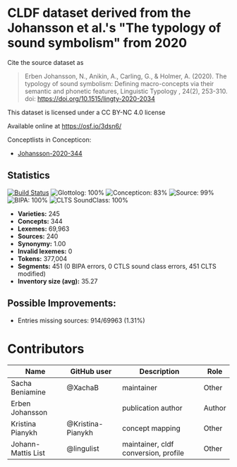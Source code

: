 # CLDF dataset derived from the Johansson et al.'s "The typology of sound symbolism" from 2020 

Cite the source dataset as

> Erben Johansson, N., Anikin, A., Carling, G., & Holmer, A. (2020). The typology of sound symbolism: Defining macro-concepts via their semantic and phonetic features, Linguistic Typology , 24(2), 253-310. doi: https://doi.org/10.1515/lingty-2020-2034

This dataset is licensed under a CC BY-NC 4.0 license

Available online at https://osf.io/3dsn6/


Conceptlists in Concepticon:
- [Johansson-2020-344](https://concepticon.clld.org/contributions/Johansson-2020-344)
## Statistics


[![Build Status](https://travis-ci.org/lexibank/johanssonsoundsymbolic.svg?branch=master)](https://travis-ci.org/lexibank/johanssonsoundsymbolic)
![Glottolog: 100%](https://img.shields.io/badge/Glottolog-100%25-brightgreen.svg "Glottolog: 100%")
![Concepticon: 83%](https://img.shields.io/badge/Concepticon-83%25-yellowgreen.svg "Concepticon: 83%")
![Source: 99%](https://img.shields.io/badge/Source-99%25-green.svg "Source: 99%")
![BIPA: 100%](https://img.shields.io/badge/BIPA-100%25-brightgreen.svg "BIPA: 100%")
![CLTS SoundClass: 100%](https://img.shields.io/badge/CLTS%20SoundClass-100%25-brightgreen.svg "CLTS SoundClass: 100%")

- **Varieties:** 245
- **Concepts:** 344
- **Lexemes:** 69,963
- **Sources:** 240
- **Synonymy:** 1.00
- **Invalid lexemes:** 0
- **Tokens:** 377,004
- **Segments:** 451 (0 BIPA errors, 0 CTLS sound class errors, 451 CLTS modified)
- **Inventory size (avg):** 35.27

## Possible Improvements:



- Entries missing sources: 914/69963 (1.31%)

# Contributors

Name | GitHub user | Description| Role
--- | --- | --- | ---
Sacha Beniamine | @XachaB | maintainer | Other
Erben Johansson | | publication author | Author
Kristina Pianykh | @Kristina-Pianykh | concept mapping | Other
Johann-Mattis List | @lingulist | maintainer, cldf conversion, profile | Other



